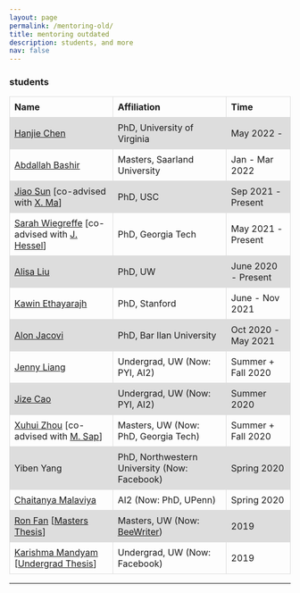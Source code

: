 ```yaml
---
layout: page
permalink: /mentoring-old/
title: mentoring outdated
description: students, and more
nav: false
---
```


### students


<style>
table {
  border-collapse: collapse;
  width: 100%;
}

td, th {
  border: 1px solid #dddddd;
  text-align: left;
  padding: 8px;
}

tr:nth-child(even) {
  background-color: #dddddd;
}
</style>
<table>
  <tr>
    <th><b>Name</b></th>
    <th><b>Affiliation</b></th>
    <th><b>Time</b></th>
  </tr>
<!-- https://phoenix.yizimg.com/ayush-pancholy -->
  <tr>
    <td><a href="http://www.cs.virginia.edu/~hc9mx/">Hanjie Chen</a></td>
    <td>PhD, University of Virginia</td>
    <td>May 2022 - </td>
  </tr>
  <tr>
    <td><a href="https://abdallah197.com/">Abdallah Bashir</a></td>
    <td>Masters, Saarland University</td>
    <td>Jan - Mar 2022</td>
  </tr>
  <tr>
    <td><a href="https://sunjiao123sun.github.io/">Jiao Sun</a> [co-advised with <a href="https://xuezhemax.github.io/">X. Ma</a>]</td>
    <td>PhD, USC</td>
    <td>Sep 2021 - Present</td>
  </tr>
  <tr>
    <td><a href="https://sarahwie.github.io/">Sarah Wiegreffe</a> [co-advised with <a href="https://jmhessel.com/">J. Hessel</a>]</td>
    <td>PhD, Georgia Tech</td>
    <td>May 2021 - Present</td>
  </tr>
  <!-- <tr>
    <td><a href="https://liweijiang.me/">Liwei Jiang</a></td>
    <td>PhD, UW</td>
    <td>Jan 2021 - Present</td>
  </tr> -->
  <tr>
    <td><a href="https://alisawuffles.github.io/">Alisa Liu</a></td>
    <td>PhD, UW</td>
    <td>June 2020 - Present</td>
  </tr>
  <tr>
    <td><a href="https://kawine.github.io/">Kawin Ethayarajh</a></td>
    <td>PhD, Stanford</td>
    <td>June - Nov 2021</td>
  </tr>
  <!-- <tr>
    <td><a href="https://www.linkedin.com/in/ximing-lu-4aa9a51a0">Ximing Lu</a></td>
    <td>Undergrad, UW</td>
    <td>Nov 2020 - Present</td>
  </tr> -->
  <tr>
    <td><a href="https://alonjacovi.github.io/">Alon Jacovi</a></td>
    <td>PhD, Bar Ilan University</td>
    <td>Oct 2020 - May 2021</td>
  </tr>
  <tr>
    <td><a href="http://jennyliang.me/">Jenny Liang</a></td>
    <td>Undergrad, UW (Now: PYI, AI2)</td>
    <td>Summer + Fall 2020</td>
  </tr>
  <tr>
    <td><a href="https://www.linkedin.com/in/jize-cao-166890135/">Jize Cao</a></td>
    <td>Undergrad, UW (Now: PYI, AI2)</td>
    <td>Summer 2020</td>
  </tr>
  <tr>
    <td><a href="https://xuhuizhou.github.io/">Xuhui Zhou</a> [co-advised with <a href="https://homes.cs.washington.edu/~msap/index.html">M. Sap</a>]</td>
    <td>Masters, UW (Now: PhD, Georgia Tech)</td>
    <td>Summer + Fall 2020</td>
  </tr>
  <tr>
    <td>Yiben Yang</td>
    <td>PhD, Northwestern University (Now: Facebook)</td>
    <td>Spring 2020</td>
  </tr>
  <tr>
    <td><a href="https://chaitanyamalaviya.github.io/">Chaitanya Malaviya</a></td>
    <td>AI2 (Now: PhD, UPenn)</td>
    <td>Spring 2020</td>
  </tr>
  <tr>
    <td><a href="https://www.linkedin.com/in/ronf/">Ron Fan</a> [<a href="../assets/pdf/Ron_Fan_University_of_Washington_Masters_Thesis.pdf">Masters Thesis</a>]</td>
    <td>Masters, UW (Now: <a href="https://www.beewriter.com/">BeeWriter</a>)</td>
    <td>2019</td>
  </tr>
  <tr>
    <td><a href="https://www.linkedin.com/in/kmandyam/">Karishma Mandyam</a> [<a href="../assets/pdf/Karishma_Mandyam_UW_Senior_Thesis.pdf">Undergrad Thesis</a>]</td>
    <td>Undergrad, UW (Now: Facebook)</td>
    <td>2019</td>
  </tr>
</table>


<hr>
